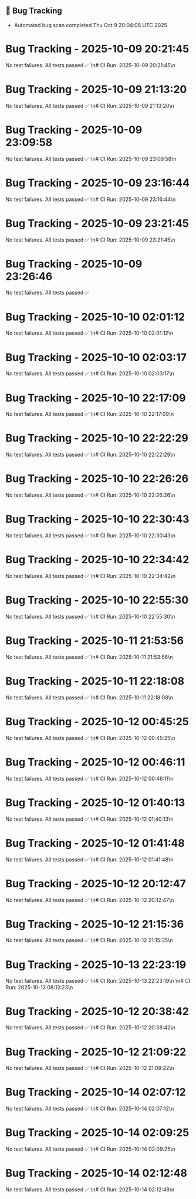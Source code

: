 ## 🐞 Bug Tracking
- Automated bug scan completed Thu Oct  9 20:04:08 UTC 2025

# Bug Tracking - 2025-10-09 20:21:45

No test failures. All tests passed ✅
\n# CI Run: 2025-10-09 20:21:45\n

# Bug Tracking - 2025-10-09 21:13:20

No test failures. All tests passed ✅
\n# CI Run: 2025-10-09 21:13:20\n

# Bug Tracking - 2025-10-09 23:09:58

No test failures. All tests passed ✅
\n# CI Run: 2025-10-09 23:09:58\n

# Bug Tracking - 2025-10-09 23:16:44

No test failures. All tests passed ✅
\n# CI Run: 2025-10-09 23:16:44\n

# Bug Tracking - 2025-10-09 23:21:45

No test failures. All tests passed ✅
\n# CI Run: 2025-10-09 23:21:45\n

# Bug Tracking - 2025-10-09 23:26:46

No test failures. All tests passed ✅

# Bug Tracking - 2025-10-10 02:01:12

No test failures. All tests passed ✅
\n# CI Run: 2025-10-10 02:01:12\n

# Bug Tracking - 2025-10-10 02:03:17

No test failures. All tests passed ✅
\n# CI Run: 2025-10-10 02:03:17\n

# Bug Tracking - 2025-10-10 22:17:09

No test failures. All tests passed ✅
\n# CI Run: 2025-10-10 22:17:09\n

# Bug Tracking - 2025-10-10 22:22:29

No test failures. All tests passed ✅
\n# CI Run: 2025-10-10 22:22:29\n

# Bug Tracking - 2025-10-10 22:26:26

No test failures. All tests passed ✅
\n# CI Run: 2025-10-10 22:26:26\n

# Bug Tracking - 2025-10-10 22:30:43

No test failures. All tests passed ✅
\n# CI Run: 2025-10-10 22:30:43\n

# Bug Tracking - 2025-10-10 22:34:42

No test failures. All tests passed ✅
\n# CI Run: 2025-10-10 22:34:42\n

# Bug Tracking - 2025-10-10 22:55:30

No test failures. All tests passed ✅
\n# CI Run: 2025-10-10 22:55:30\n

# Bug Tracking - 2025-10-11 21:53:56

No test failures. All tests passed ✅
\n# CI Run: 2025-10-11 21:53:56\n

# Bug Tracking - 2025-10-11 22:18:08

No test failures. All tests passed ✅
\n# CI Run: 2025-10-11 22:18:08\n

# Bug Tracking - 2025-10-12 00:45:25

No test failures. All tests passed ✅
\n# CI Run: 2025-10-12 00:45:25\n

# Bug Tracking - 2025-10-12 00:46:11

No test failures. All tests passed ✅
\n# CI Run: 2025-10-12 00:46:11\n

# Bug Tracking - 2025-10-12 01:40:13

No test failures. All tests passed ✅
\n# CI Run: 2025-10-12 01:40:13\n

# Bug Tracking - 2025-10-12 01:41:48

No test failures. All tests passed ✅
\n# CI Run: 2025-10-12 01:41:48\n

# Bug Tracking - 2025-10-12 20:12:47

No test failures. All tests passed ✅
\n# CI Run: 2025-10-12 20:12:47\n

# Bug Tracking - 2025-10-12 21:15:36

No test failures. All tests passed ✅
\n# CI Run: 2025-10-12 21:15:35\n

# Bug Tracking - 2025-10-13 22:23:19

No test failures. All tests passed ✅
\n# CI Run: 2025-10-13 22:23:19\n
\n# CI Run: 2025-10-12 08:12:23\n

# Bug Tracking - 2025-10-12 20:38:42

No test failures. All tests passed ✅
\n# CI Run: 2025-10-12 20:38:42\n

# Bug Tracking - 2025-10-12 21:09:22

No test failures. All tests passed ✅
\n# CI Run: 2025-10-12 21:09:22\n

# Bug Tracking - 2025-10-14 02:07:12

No test failures. All tests passed ✅
\n# CI Run: 2025-10-14 02:07:12\n

# Bug Tracking - 2025-10-14 02:09:25

No test failures. All tests passed ✅
\n# CI Run: 2025-10-14 02:09:25\n

# Bug Tracking - 2025-10-14 02:12:48

No test failures. All tests passed ✅
\n# CI Run: 2025-10-14 02:12:48\n
